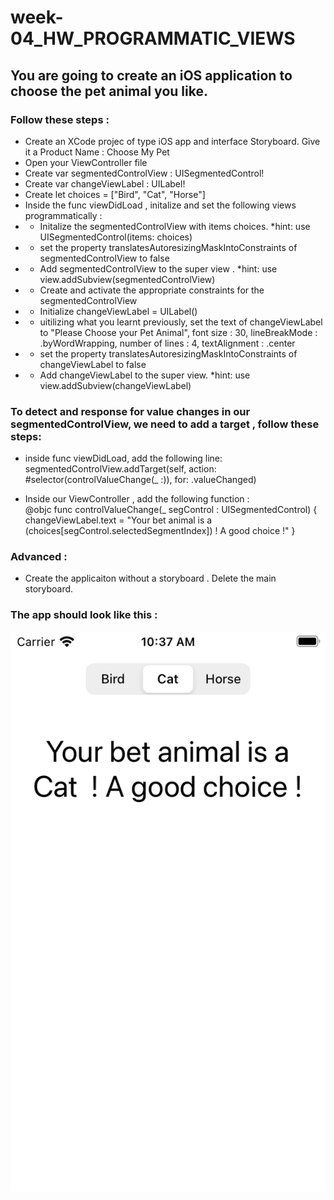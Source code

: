 # week-04_HW_PROGRAMMATIC_VIEWS

## You are going to create an iOS application to choose the pet animal you like.

### Follow these steps :

- Create an XCode projec of type iOS app and interface Storyboard. Give it a Product Name : Choose My Pet
- Open your ViewController file
- Create  var segmentedControlView : UISegmentedControl!
- Create  var changeViewLabel : UILabel!
- Create  let choices = ["Bird", "Cat", "Horse"]
- Inside the func viewDidLoad , initalize and set the following views programmatically :
- - Initalize the segmentedControlView with items choices. *hint: use UISegmentedControl(items: choices)
- - set the property translatesAutoresizingMaskIntoConstraints of segmentedControlView to false
- - Add segmentedControlView to the super view . *hint: use view.addSubview(segmentedControlView)
- - Create and activate the appropriate constraints for the  segmentedControlView
- - Initialize changeViewLabel = UILabel()
- - uitilizing what you learnt previously, set the text of changeViewLabel to "Please Choose your Pet Animal", font size : 30, lineBreakMode : .byWordWrapping, number of lines : 4, textAlignment : .center
- - set the property translatesAutoresizingMaskIntoConstraints of changeViewLabel to false
- - Add changeViewLabel to the super view.   *hint: use view.addSubview(changeViewLabel)

### To detect and response for value changes in our segmentedControlView, we need to add a target , follow these steps:
- inside func viewDidLoad, add the following line:   
 segmentedControlView.addTarget(self, action: #selector(controlValueChange(_ :)), for: .valueChanged)
 
- Inside our ViewController , add the following function :  
 @objc func controlValueChange(_ segControl : UISegmentedControl) {
        changeViewLabel.text = "Your bet animal is a \(choices[segControl.selectedSegmentIndex])  ! A good choice !"
    }
    
    
    
### Advanced :
- Create the applicaiton without a storyboard . Delete the main storyboard.

### The app should look like this :
![alt text](https://github.com/T1000-Swift-Hail/week-04_HW_PROGRAMMATIC_VIEWS/blob/main/Simulator%20Screen%20Shot%20-%20iPod%20touch%20(7th%20generation)%20-%202021-10-25%20at%2010.37.08.png?raw=true)
